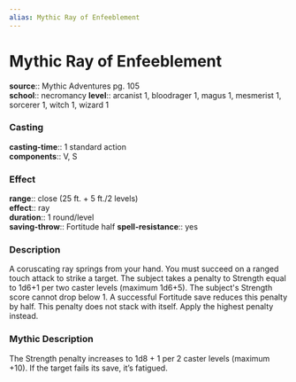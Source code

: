 ```yaml
---
alias: Mythic Ray of Enfeeblement
---
```


# Mythic Ray of Enfeeblement

**source**:: Mythic Adventures pg. 105  
**school**:: necromancy
**level**:: arcanist 1, bloodrager 1, magus 1, mesmerist 1, sorcerer 1, witch 1, wizard 1

### Casting 

**casting-time**:: 1 standard action  
**components**:: V, S

### Effect 

**range**:: close (25 ft. + 5 ft./2 levels)  
**effect**:: ray  
**duration**:: 1 round/level  
**saving-throw**:: Fortitude half
**spell-resistance**:: yes

### Description 

A coruscating ray springs from your hand. You must succeed on a ranged touch attack to strike a target. The subject takes a penalty to Strength equal to 1d6+1 per two caster levels (maximum 1d6+5). The subject's Strength score cannot drop below 1. A successful Fortitude save reduces this penalty by half. This penalty does not stack with itself. Apply the highest penalty instead.

### Mythic Description

The Strength penalty increases to 1d8 + 1 per 2 caster levels (maximum +10). If the target fails its save, it’s fatigued.
